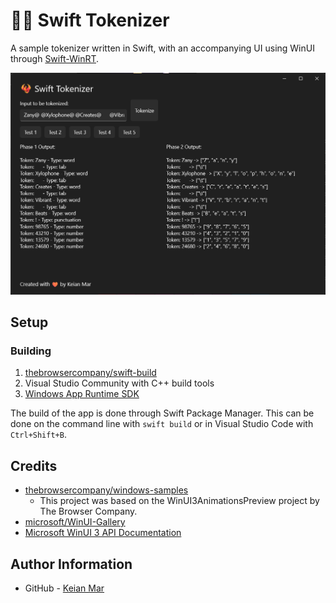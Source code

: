 # 🐦‍🔥 Swift Tokenizer

A sample tokenizer written in Swift, with an accompanying UI using WinUI through [Swift-WinRT](https://github.com/thebrowsercompany/swift-winrt).

![screenshot](Thumbnail.png)

## Setup

### Building
1. [thebrowsercompany/swift-build](https://github.com/thebrowsercompany/swift-build/releases)
2. Visual Studio Community with C++ build tools
3. [Windows App Runtime SDK](https://github.com/thebrowsercompany/swift-windowsappsdk?tab=readme-ov-file#using-windows-app-sdk)

The build of the app is done through Swift Package Manager. This can be done on the command line with `swift build` or in Visual Studio Code with `Ctrl+Shift+B`.

## Credits
- [thebrowsercompany/windows-samples](https://github.com/thebrowsercompany/windows-samples)
    - This project was based on the WinUI3AnimationsPreview project by The Browser Company.
- [microsoft/WinUI-Gallery](https://github.com/microsoft/WinUI-Gallery)
- [Microsoft WinUI 3 API Documentation](https://learn.microsoft.com/en-us/windows/windows-app-sdk/api/winrt/)

## Author Information
- GitHub - [Keian Mar](https://github.com/7kei)